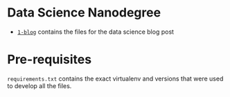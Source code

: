 # Data Science Nanodegree

- [`1-blog`](./1-blog) contains the files for the data science blog post

# Pre-requisites
`requirements.txt` contains the exact virtualenv and versions that were used to develop all the files.
